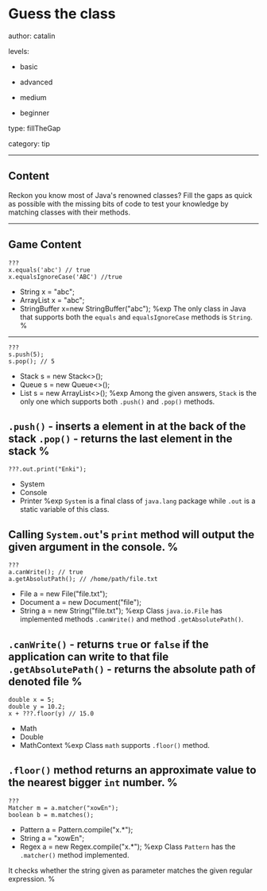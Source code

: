 # Guess the class
author: catalin

levels:

  - basic

  - advanced

  - medium

  - beginner

type: fillTheGap

category: tip

---
## Content

Reckon you know most of Java's renowned classes? Fill the gaps as quick as possible with the missing bits of code to test your knowledge by matching classes with their methods.

---
## Game Content

```
???
x.equals('abc') // true
x.equalsIgnoreCase('ABC') //true
```
* String x = "abc";
* ArrayList<Character> x = "abc";
* StringBuffer x=new StringBuffer("abc");
%exp
The only class in Java that supports both the `equals` and `equalsIgnoreCase` methods is `String`.
%
---
```
???
s.push(5);
s.pop(); // 5
```
* Stack<Integer> s = new Stack<>();
* Queue<Integer> s = new Queue<>();
* List<Integer> s = new ArrayList<>();
%exp
Among the given answers, `Stack` is the only one which supports both `.push()`  and `.pop()` methods.

`.push()` - inserts a element in at the back of the stack
`.pop()` - returns the last element in the stack
%
---
```
???.out.print("Enki");
```
* System
* Console
* Printer
%exp
`System` is a final class of `java.lang` package while `.out` is a static variable of this class.

Calling `System.out`'s `print` method will output the given argument in the console.
%
---
```
???
a.canWrite(); // true
a.getAbsolutPath(); // /home/path/file.txt
```
* File a = new File("file.txt");
* Document a = new Document("file");
* String a = new String("file.txt");
%exp
Class `java.io.File`  has implemented methods `.canWrite()` and method `.getAbsolutePath()`.

`.canWrite()` - returns `true` or `false` if the application can write to that file
`.getAbsolutePath()` - returns the absolute path of denoted file
%
---
```
double x = 5;
double y = 10.2;
x + ???.floor(y) // 15.0
```
* Math
* Double
* MathContext
%exp
Class `math` supports `.floor()` method.

`.floor()` method returns an approximate value to the nearest bigger `int` number.
%
---
```
???
Matcher m = a.matcher("xowEn");
boolean b = m.matches();
```
* Pattern a = Pattern.compile("x.*");
* String a = "xowEn";
* Regex a = new Regex.compile("x.*");
%exp
Class `Pattern` has the `.matcher()` method implemented.

It checks whether the string given as parameter matches the given regular expression.
%
